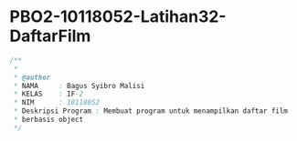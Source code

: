 # PBO2-10118052-Latihan32-DaftarFilm

```java
/**
 *
 * @author
 * NAMA     : Bagus Syibro Malisi
 * KELAS    : IF-2
 * NIM      : 10118052
 * Deskripsi Program : Membuat program untuk menampilkan daftar film
 * berbasis object
 */
 ```
 
